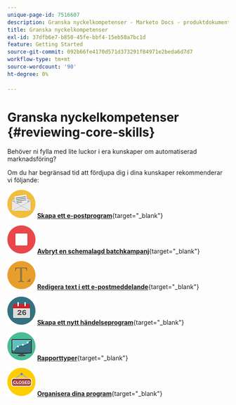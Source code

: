 ```yaml
---
unique-page-id: 7516607
description: Granska nyckelkompetenser - Marketo Docs - produktdokumentation
title: Granska nyckelkompetenser
exl-id: 37dfb6e7-b850-45fe-bbf4-15eb58a7bc1d
feature: Getting Started
source-git-commit: 092b66fe4170d571d373291f84971e2beda6d7d7
workflow-type: tm+mt
source-wordcount: '90'
ht-degree: 0%

---
```


# Granska nyckelkompetenser {#reviewing-core-skills}

Behöver ni fylla med lite luckor i era kunskaper om automatiserad marknadsföring?

Om du har begränsad tid att fördjupa dig i dina kunskaper rekommenderar vi följande:

![Skapa ett e-postprogram](assets/reviewing-core-skills-1.png) [**Skapa ett e-postprogram**](/help/marketo/product-docs/email-marketing/email-programs/creating-an-email-program/create-an-email-program.md){target="_blank"}

<p>

![Avbryt en schemalagd batchkampanj](assets/reviewing-core-skills-2.png) [**Avbryt en schemalagd batchkampanj**](/help/marketo/product-docs/core-marketo-concepts/smart-campaigns/using-smart-campaigns/cancel-a-scheduled-batch-campaign-run.md){target="_blank"}

<p>

![Redigera text i ett e-postmeddelande](assets/reviewing-core-skills-3.png) [**Redigera text i ett e-postmeddelande**](/help/marketo/product-docs/email-marketing/general/email-editor-2/edit-elements-in-an-email.md){target="_blank"}

<p>

![Skapa ett nytt händelseprogram](assets/reviewing-core-skills-4.png) [**Skapa ett nytt händelseprogram**](/help/marketo/product-docs/demand-generation/events/understanding-events/create-a-new-event-program.md){target="_blank"}

<p>

![Rapporttyper](assets/reviewing-core-skills-5.png) [**Rapporttyper**](/help/marketo/product-docs/reporting/basic-reporting/report-types/report-type-overview.md){target="_blank"}

<p>

![Organisera dina program](assets/reviewing-core-skills-6.png) [**Organisera dina program**](/help/marketo/product-docs/core-marketo-concepts/programs/working-with-programs/best-practice-how-to-organize-your-programs.md){target="_blank"}
